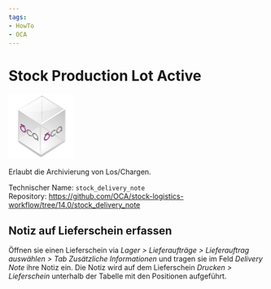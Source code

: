```yaml
---
tags:
- HowTo
- OCA
---
```

# Stock Production Lot Active
![icon_oca_app](assets/icon_oca_app.png)

Erlaubt die Archivierung von Los/Chargen.

Technischer Name: `stock_delivery_note`\
Repository: <https://github.com/OCA/stock-logistics-workflow/tree/14.0/stock_delivery_note>

## Notiz auf Lieferschein erfassen

Öffnen sie einen Lieferschein via *Lager > Lieferaufträge > Lieferauftrag auswählen > Tab Zusätzliche Informationen* und tragen sie im Feld *Delivery Note* ihre Notiz ein. Die Notiz wird auf dem Lieferschein *Drucken > Lieferschein* unterhalb der Tabelle mit den Positionen aufgeführt.